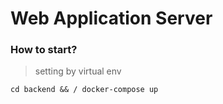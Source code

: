 # Web Application Server

### How to start?
> setting by virtual env
```
cd backend && / docker-compose up
```




